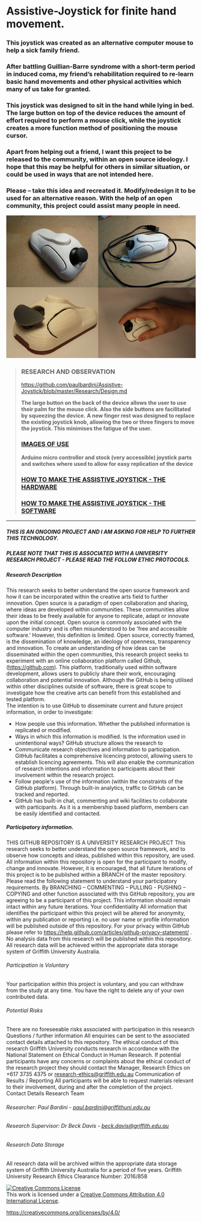 # Assistive-Joystick for finite hand movement.

### This joystick was created as an alternative computer mouse to help a sick family friend. 

### After battling Guillian-Barre syndrome with a short-term period in induced coma, my friend’s rehabilitation required to re-learn basic hand movements and other physical activities which many of us take for granted.

### This joystick was designed to sit in the hand while lying in bed. The large button on top of the device reduces the amount of effort required to perform a mouse click, while the joystick creates a more function method of positioning the mouse cursor.

### Apart from helping out a friend, I want this project to be released to the community, within an open source ideology. I hope that this may be helpful for others in similar situation, or could be used in ways that are not intended here.

### Please – take this idea and recreated it. Modify/redesign it to be used for an alternative reason.  With the help of an open community, this project could assist many people in need.



![](/img/header-image.jpg)

>### RESEARCH AND OBSERVATION
>https://github.com/paulbardini/Assistive-Joystick/blob/master/Research/Design.md
>
><b>The large button on the back of the device allows the user to use their palm for the mouse click. 
Also the side buttons are facilitated by squeezing the device.</b>
><b>A new finger rest was designed to replace the existing joystick knob, allowing the two or three fingers to move the joystick. 
This minimises the fatigue of the user.</b>
>
>### [IMAGES OF USE](https://github.com/paulbardini/Assistive-Joystick/blob/master/img/Functionality/Use.md)
>
><b>Arduino micro controller and stock (very accessible) joystick parts and switches where used to allow for easy replication of the device</b>
>### [HOW TO MAKE THE ASSISTIVE JOYSTICK - THE HARDWARE](https://github.com/paulbardini/Assistive-Joystick/blob/master/making/README.md)
> 
> ### [HOW TO MAKE THE ASSISTIVE JOYSTICK - THE SOFTWARE](https://github.com/paulbardini/Assistive-Joystick/tree/master/Code)
> 

***

##### THIS IS AN ONGOING PROJECT AND I AM ASKING FOR HELP TO FURTHER THIS TECHNOLOGY.
##### PLEASE NOTE THAT THIS IS ASSOCIATED WITH A UNIVERSITY RESEARCH PROJECT - PLEASE READ THE FOLLOW ETHIC PROTOCOLS.

##### Research Description
This research seeks to better understand the open source framework and how it can be incorporated within the creative arts field to further innovation.
Open source is a paradigm of open collaboration and sharing, where ideas are developed within communities. These communities allow their ideas to be freely available for anyone to replicate, adapt or innovate upon the initial concept. Open source is commonly associated with the computer industry and is often misunderstood to be 'free and accessible software.' However, this definition is limited. Open source, correctly framed, is the dissemination of knowledge, an ideology of openness, transparency and innovation.
To create an understanding of how ideas can be disseminated within the open communities, this research project seeks to experiment with an online collaboration platform called Github, (https://github.com). This platform, traditionally used within software development, allows users to publicly share their work, encouraging collaboration and potential innovation. Although the GitHub is being utilised within other disciplines outside of software, there is great scope to investigate how the creative arts can benefit from this established and tested platform.   
The intention is to use GitHub to disseminate current and future project information, in order to investigate:
-	How people use this information.  Whether the published information is replicated or modified.
-	Ways in which this information is modified. Is the information used in unintentional ways?
GitHub structure allows the research to 
-	Communicate research objectives and information to participation. GitHub facilitates a comprehensive licencing protocol, allowing users to establish licencing agreements. This will also enable the communication of research intentions and information to participants about their involvement within the research project.
-	Follow people's use of the information (within the constraints of the GitHub platform). Through built-in analytics, traffic to GitHub can be tracked and reported.
-	GitHub has built-in chat, commenting and wiki facilities to collaborate with participants. As it is a membership based platform, members can be easily identified and contacted.

##### Participatory information.
THIS GITHUB REPOSITORY IS A UNIVERSITY RESEARCH PROJECT 
This research seeks to better understand the open source framework, and to observe how concepts and ideas, published within this repository, are used. All information within this repository is open for the participant to modify, change and innovate. However, it is encouraged, that all future iterations of this project is to be published within a BRANCH of the master repository. 
Please read the following statement to understand your participatory requirements. 
By BRANCHING – COMMENTING – PULLING - PUSHING – COPYING and other function associated with this GitHub repository, you are agreeing to be a participant of this project. This information should remain intact within any future iterations.
Your confidentiality
All information that identifies the participant within this project will be altered for anonymity, within any publication or reporting i.e. no user name or profile information will be published outside of this repository. For your privacy within GitHub please refer to https://help.github.com/articles/github-privacy-statement/ .
No analysis data from this research will be published within this repository. All research data will be achieved within the appropriate data storage system of Griffith University Australia.
###### Participation is Voluntary
Your participation within this project is voluntary, and you can withdraw from the study at any time. You have the right to delete any of your own contributed data. 
###### Potential Risks
There are no foreseeable risks associated with participation in this research
Questions / further information
All enquiries can be sent to the associated contact details attached to this repository.
The ethical conduct of this research
Griffith University conducts research in accordance with the National Statement on Ethical Conduct in Human Research.  If potential participants have any concerns or complaints about the ethical conduct of the research project they should contact the Manager, Research Ethics on +617 3735 4375 or research-ethics@griffith.edu.au
Communication of Results / Reporting
All participants will be able to request materials relevant to their involvement, during and after the completion of the project.  
Contact Details Research Team
###### Researcher:  Paul Bardini - paul.bardini@griffithuni.edu.au
###### Research Supervisor: Dr Beck Davis - beck.davis@griffith.edu.au

###### Research Data Storage
All research data will be archived within the appropriate data storage system of Griffith University Australia for a period of five years.
Griffith University Research Ethics Clearance Number:  2016/858


<a rel="license" href="http://creativecommons.org/licenses/by/4.0/"><img alt="Creative Commons License" style="border-width:0" src="https://i.creativecommons.org/l/by/4.0/88x31.png" /></a><br />This work is licensed under a <a rel="license" href="http://creativecommons.org/licenses/by/4.0/">Creative Commons Attribution 4.0 International License</a>.


https://creativecommons.org/licenses/by/4.0/

